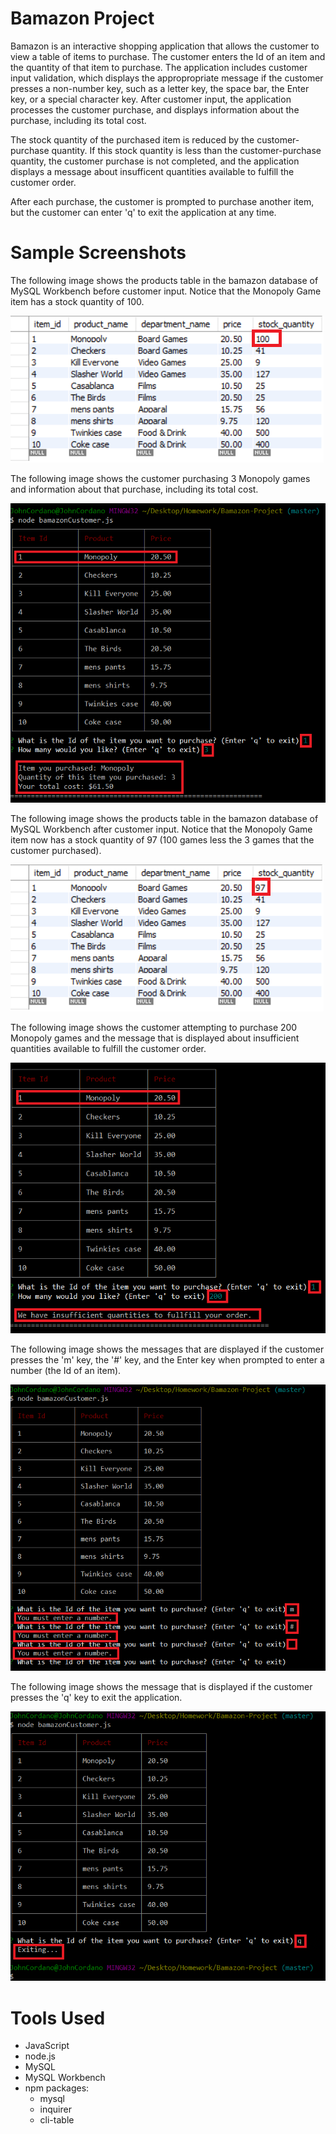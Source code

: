 # Bamazon Project

Bamazon is an interactive shopping application that allows the customer to view a table of items to purchase. The customer enters the Id of an item and the quantity of that item to purchase. The application includes customer input validation, which displays the appropropriate message if the customer presses a non-number key, such as a letter key, the space bar, the Enter key, or a special character key. After customer input, the application processes the customer purchase, and displays information about the purchase, including its total cost.

The stock quantity of the purchased item is reduced by the customer-purchase quantity. If this stock quantity is less than the customer-purchase quantity, the customer purchase is not completed, and the application displays a message about insufficent quantities available to fulfill the customer order.

After each purchase, the customer is prompted to purchase another item, but the customer can enter 'q' to exit the application at any time.

# Sample Screenshots

The following image shows the products table in the bamazon database of MySQL Workbench before customer input. Notice that the Monopoly Game item has a stock quantity of 100.

![Products_Before image](assets/images/productsBefore.png)

The following image shows the customer purchasing 3 Monopoly games and information about that purchase, including its total cost.

![Customer_Purchase_Under_Stock_Quantity image](assets/images/Under_Stock_Quantity.png)

The following image shows the products table in the bamazon database of MySQL Workbench after customer input. Notice that the Monopoly Game item now has a stock quantity of 97 (100 games less the 3 games that the customer purchased).  

![Products_After image](assets/images/productsAfter.png)

The following image shows the customer attempting to purchase 200 Monopoly games and the message that is displayed about insufficient quantities available to fulfill the customer order.

![Customer_Purchase_Over_Stock_Quantity image](assets/images/Over_Stock_Quantity.png)

The following image shows the messages that are displayed if the customer presses the 'm' key, the '#' key, and the Enter key when prompted to enter a number (the Id of an item).

![Invalid_Imput image](assets/images/Invalid_Input.png)

The following image shows the message that is displayed if the customer presses the 'q' key to exit the application.

![Exit image](assets/images/Exit.png)

# Tools Used

- JavaScript
- node.js
- MySQL
- MySQL Workbench
- npm packages:
	- mysql
	- inquirer
	- cli-table   